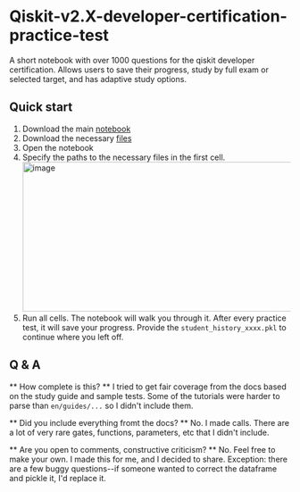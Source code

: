 # Qiskit-v2.X-developer-certification-practice-test
A short notebook with over 1000 questions for the qiskit developer certification.  Allows users to save their progress, study by full exam or selected target, and has adaptive study options.

## Quick start
1. Download the main [notebook](https://github.com/Luke-J-Miller/Qiskit-v2.X-developer-certification-practice-test/blob/main/qiskit-assoc-dev-practice-test%20(1).ipynb)
2. Download the necessary [files](https://github.com/Luke-J-Miller/Qiskit-v2.X-developer-certification-practice-test/tree/main/necessary_files)
3. Open the notebook
4. Specify the paths to the necessary files in the first cell.
   <img width="1055" height="268" alt="image" src="https://github.com/user-attachments/assets/a1dc4cf3-02d8-489b-83f4-c8636c29a355" />
5. Run all cells.  The notebook will walk you through it.  After every practice test, it will save your progress.  Provide the `student_history_xxxx.pkl` to continue where you left off.

## Q & A
** How complete is this? **
I tried to get fair coverage from the docs based on the study guide and sample tests.  Some of the tutorials were harder to parse than `en/guides/...` so I didn't include them.

** Did you include everything fromt the docs? **
No.  I made calls.  There are a lot of very rare gates, functions, parameters, etc that I didn't include.

** Are you open to comments, constructive criticism? **
No.  Feel free to make your own.  I made this for me, and I decided to share. Exception:  there are a few buggy questions--if someone wanted to correct the dataframe and pickle it, I'd replace it.

